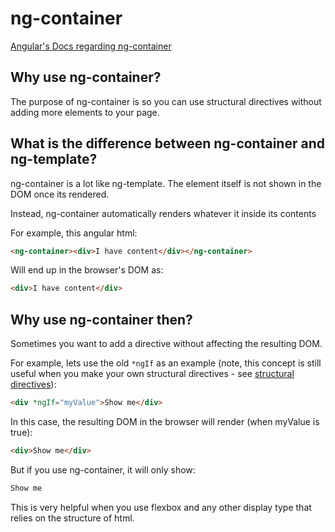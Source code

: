 # ng-container

[Angular's Docs regarding ng-container](https://angular.dev/api/core/ng-container#)

## Why use ng-container?

The purpose of ng-container is so you can use structural directives without adding more elements to your page.

## What is the difference between ng-container and ng-template?

ng-container is a lot like ng-template. The element itself is not shown in the DOM once its rendered.

Instead, ng-container automatically renders whatever it inside its contents

For example, this angular html:

```html
<ng-container><div>I have content</div></ng-container>
```

Will end up in the browser's DOM as:

```html
<div>I have content</div>
```

## Why use ng-container then?

Sometimes you want to add a directive without affecting the resulting DOM.

For example, lets use the old `*ngIf` as an example (note, this concept is still useful when you make your own structural directives - see [structural directives](./structural-directives.md#modal)):

```html
<div *ngIf="myValue">Show me</div>
```

In this case, the resulting DOM in the browser will render (when myValue is true):

```html
<div>Show me</div>
```

But if you use ng-container, it will only show:

```html
Show me
```

This is very helpful when you use flexbox and any other display type that relies on the structure of html.
